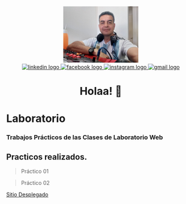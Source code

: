###
<div align="center">
  <img height="150" src="./img/perfil.jpg" />
</div>
<div align="center">
  <a href="https://www.linkedin.com/authwall?trkInfo=AQFNoCsq0ZCwKAAAAZIhcSwwwEkiMGkAx_-VT1XH8-2KizDH3OpAUNmvj52kaBBxfoeWdTCZ-IQv4DdPq--y4i-ljsBdKHCAaT4GD5XC8kFYqjN1xEdo9aFzKIze6ejjTkDLL00=&original_referer=&sessionRedirect=https%3A%2F%2Fwww.linkedin.com%2Fin%2Frubenalbertocarmona%2F" target="_blank">
    <img src="https://img.shields.io/static/v1?message=LinkedIn&logo=linkedin&label=&color=0077B5&logoColor=white&labelColor=&style=for-the-badge" height="25" alt="linkedin logo"  />
  </a>
  <a href="https://www.facebook.com/rubenalbertocarmona/" target="_blank">
    <img src="https://img.shields.io/static/v1?message=Facebook&logo=facebook&label=&color=1877F2&logoColor=white&labelColor=&style=for-the-badge" height="25" alt="facebook logo"  />
  </a>
  <a href="https://www.instagram.com/btocarmona2020/" target="_blank">
    <img src="https://img.shields.io/static/v1?message=Instagram&logo=instagram&label=&color=E4405F&logoColor=white&labelColor=&style=for-the-badge" height="25" alt="instagram logo"  />
  </a>
  <a href="btocarmona@gmail.com" target="_blank">
    <img src="https://img.shields.io/static/v1?message=Gmail&logo=gmail&label=&color=D14836&logoColor=white&labelColor=&style=for-the-badge" height="25" alt="gmail logo"  />
  </a>
</div>

###

<h1 align="center">Holaa! 👋</h1>


# Laboratorio

### Trabajos Prácticos de las Clases de Laboratorio Web
## Practicos realizados.
> Práctico 01

> Práctico 02

[Sitio Desplegado](https://btocarmona2021.github.io/Laboratorio/)

